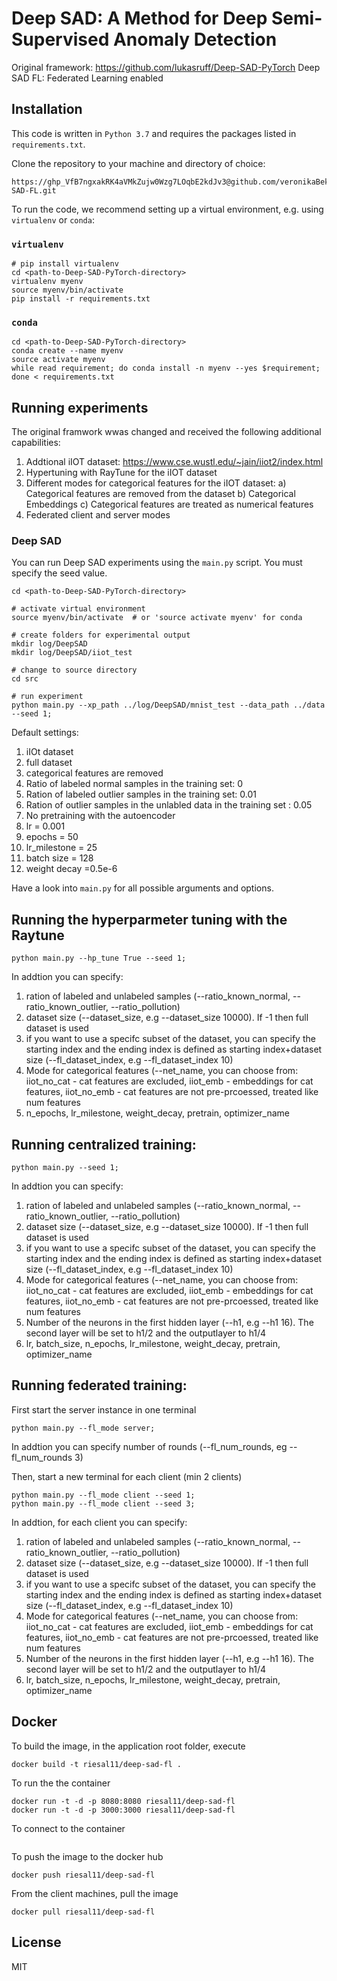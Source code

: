# Deep SAD: A Method for Deep Semi-Supervised Anomaly Detection
Original framework: https://github.com/lukasruff/Deep-SAD-PyTorch
Deep SAD FL: Federated Learning enabled 


## Installation
This code is written in `Python 3.7` and requires the packages listed in `requirements.txt`.

Clone the repository to your machine and directory of choice:
```
https://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@github.com/veronikaBek/Deep-SAD-FL.git
```

To run the code, we recommend setting up a virtual environment, e.g. using `virtualenv` or `conda`:

### `virtualenv`
```
# pip install virtualenv
cd <path-to-Deep-SAD-PyTorch-directory>
virtualenv myenv
source myenv/bin/activate
pip install -r requirements.txt
```

### `conda`
```
cd <path-to-Deep-SAD-PyTorch-directory>
conda create --name myenv
source activate myenv
while read requirement; do conda install -n myenv --yes $requirement; done < requirements.txt
```


## Running experiments
The original framwork wwas changed and received the following additional capabilities:
1) Addtional iIOT dataset: https://www.cse.wustl.edu/~jain/iiot2/index.html
2) Hypertuning with RayTune for the iIOT dataset
3) Different modes for categorical features for the iIOT dataset: 
  a) Categorical features are removed from the dataset
  b) Categorical Embeddings
  c) Categorical features are treated as numerical features
4) Federated client and server modes
  
### Deep SAD
You can run Deep SAD experiments using the `main.py` script.
You must specify the seed value.

```
cd <path-to-Deep-SAD-PyTorch-directory>

# activate virtual environment
source myenv/bin/activate  # or 'source activate myenv' for conda

# create folders for experimental output
mkdir log/DeepSAD
mkdir log/DeepSAD/iiot_test

# change to source directory
cd src

# run experiment
python main.py --xp_path ../log/DeepSAD/mnist_test --data_path ../data --seed 1;
```

Default settings:
1) iIOt dataset
2) full dataset
3) categorical features are removed
4) Ratio of labeled normal samples in the training set: 0
5) Ration of labeled outlier samples in the training set: 0.01
6) Ration of outlier samples in the unlabled data in the training set : 0.05
7) No pretraining with the autoencoder
8) lr = 0.001
9) epochs = 50
10) lr_milestone = 25
11) batch size = 128
12) weight decay =0.5e-6


Have a look into `main.py` for all possible arguments and options.


## Running the hyperparmeter tuning with the Raytune

```
python main.py --hp_tune True --seed 1;
```

In addtion you can specify:
1) ration of labeled and unlabeled samples (--ratio_known_normal, --ratio_known_outlier, --ratio_pollution)
2) dataset size (--dataset_size, e.g --dataset_size 10000). If -1 then full dataset is used
3) if you want to use a specifc subset of the dataset, you can specify the starting index and the ending index is defined as starting index+dataset size
(--fl_dataset_index, e.g --fl_dataset_index 10)
4) Mode for categorical features (--net_name, you can choose from:
              iiot_no_cat - cat features are excluded, 
              iiot_emb - embeddings for cat features, 
              iiot_no_emb - cat features are not pre-prcoessed, treated like num features
5) n_epochs, lr_milestone, weight_decay, pretrain, optimizer_name
  
  
## Running centralized training:

```
python main.py --seed 1;
```
In addtion you can specify:
1) ration of labeled and unlabeled samples (--ratio_known_normal, --ratio_known_outlier, --ratio_pollution)
2) dataset size (--dataset_size, e.g --dataset_size 10000). If -1 then full dataset is used
3) if you want to use a specifc subset of the dataset, you can specify the starting index and the ending index is defined as starting index+dataset size
(--fl_dataset_index, e.g --fl_dataset_index 10)
4) Mode for categorical features (--net_name, you can choose from:
              iiot_no_cat - cat features are excluded, 
              iiot_emb - embeddings for cat features, 
              iiot_no_emb - cat features are not pre-prcoessed, treated like num features
5) Number of the neurons in the first hidden layer (--h1, e.g --h1 16). The second layer will be set to h1/2 and the outputlayer to h1/4
6) lr, batch_size, n_epochs, lr_milestone, weight_decay, pretrain, optimizer_name


  
## Running federated training:

First start the server instance in one terminal
```
python main.py --fl_mode server;
```
In addtion you can specify number of rounds (--fl_num_rounds, eg --fl_num_rounds 3)


Then, start a new terminal for each client (min 2 clients)
```
python main.py --fl_mode client --seed 1;
python main.py --fl_mode client --seed 3;
```

In addtion, for each client you can specify:
1) ration of labeled and unlabeled samples (--ratio_known_normal, --ratio_known_outlier, --ratio_pollution)
2) dataset size (--dataset_size, e.g --dataset_size 10000). If -1 then full dataset is used
3) if you want to use a specifc subset of the dataset, you can specify the starting index and the ending index is defined as starting index+dataset size
(--fl_dataset_index, e.g --fl_dataset_index 10)
4) Mode for categorical features (--net_name, you can choose from:
              iiot_no_cat - cat features are excluded, 
              iiot_emb - embeddings for cat features, 
              iiot_no_emb - cat features are not pre-prcoessed, treated like num features
5) Number of the neurons in the first hidden layer (--h1, e.g --h1 16). The second layer will be set to h1/2 and the outputlayer to h1/4
6) lr, batch_size, n_epochs, lr_milestone, weight_decay, pretrain, optimizer_name



## Docker

To build the image, in the application root folder, execute
```
docker build -t riesal11/deep-sad-fl .
```
To run the the container
```
docker run -t -d -p 8080:8080 riesal11/deep-sad-fl
docker run -t -d -p 3000:3000 riesal11/deep-sad-fl
```
To connect to the container
```
```
To push the image to the docker hub
```
docker push riesal11/deep-sad-fl
```

From the client machines, pull the image
```
docker pull riesal11/deep-sad-fl
```
## License
MIT
